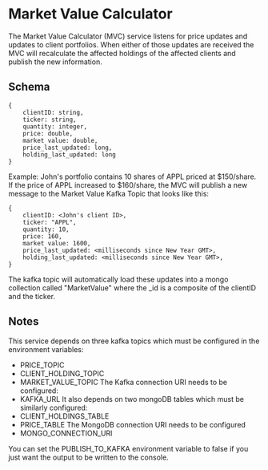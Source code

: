 # Market Value Calculator

The Market Value Calculator (MVC) service listens for price updates and updates to client portfolios. When either of those updates are received the MVC will recalculate the affected holdings of the affected clients and publish the new information.

## Schema
```
{
    clientID: string,
    ticker: string,
    quantity: integer,
    price: double,
    market value: double,
    price_last_updated: long,
    holding_last_updated: long
}
```

Example:
John's portfolio contains 10 shares of APPL priced at $150/share. If the price of APPL increased to $160/share, the MVC will publish a new message to the Market Value Kafka Topic that looks like this:
```
{
    clientID: <John's client ID>,
    ticker: "APPL",
    quantity: 10,
    price: 160,
    market value: 1600,
    price_last_updated: <milliseconds since New Year GMT>,
    holding_last_updated: <milliseconds since New Year GMT>,
}
```
The kafka topic will automatically load these updates into a mongo collection called "MarketValue" where the _id is a composite of the clientID and the ticker.


## Notes

This service depends on three kafka topics which must be configured in the environment variables:
- PRICE_TOPIC
- CLIENT_HOLDING_TOPIC
- MARKET_VALUE_TOPIC
The Kafka connection URI needs to be configured:
- KAFKA_URL
It also depends on two mongoDB tables which must be similarly configured:
- CLIENT_HOLDINGS_TABLE
- PRICE_TABLE
The MongoDB connection URI needs to be configured
- MONGO_CONNECTION_URI

You can set the PUBLISH_TO_KAFKA environment variable to false if you just want the output to be written to the console. 